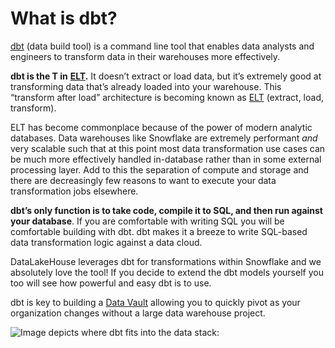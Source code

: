 # What is dbt?

[dbt](https://www.getdbt.com) (data build tool) is a command line tool that enables data analysts and engineers to transform data in their warehouses more effectively.

**dbt is the T in** [**ELT**](what-is-elt.md)**.** It doesn’t extract or load data, but it’s extremely good at transforming data that’s already loaded into your warehouse. This “transform after load” architecture is becoming known as [ELT](what-is-elt.md) (extract, load, transform).

ELT has become commonplace because of the power of modern analytic databases. Data warehouses like Snowflake are extremely performant _and_ very scalable such that at this point most data transformation use cases can be much more effectively handled in-database rather than in some external processing layer. Add to this the separation of compute and storage and there are decreasingly few reasons to want to execute your data transformation jobs elsewhere.

**dbt’s only function is to take code, compile it to SQL, and then run against your database**. If you are comfortable with writing SQL you will be comfortable building with dbt. dbt makes it a breeze to write SQL-based data transformation logic against a data cloud.

DataLakeHouse leverages dbt for transformations within Snowflake and we absolutely love the tool! If you decide to extend the dbt models yourself you too will see how powerful and easy dbt is to use.

dbt is key to building a [Data Vault](https://patrickcuba.medium.com/data-vault-pitch-904511875b34) allowing you to quickly pivot as your organization changes without a large data warehouse project.&#x20;

![Image depicts where dbt fits into the data stack:](https://hackmd.io/\_uploads/BJqZomekc.png)



